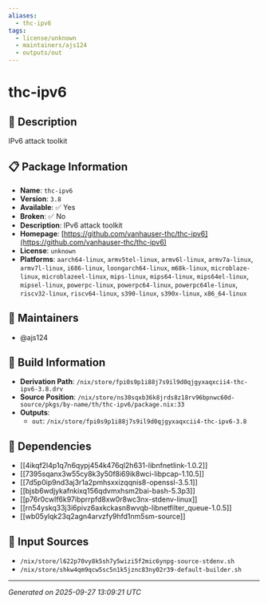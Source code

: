 ```yaml
---
aliases:
  - thc-ipv6
tags:
  - license/unknown
  - maintainers/ajs124
  - outputs/out
---
```


# thc-ipv6

## 📝 Description

IPv6 attack toolkit

## 📋 Package Information

- **Name**: `thc-ipv6`
- **Version**: `3.8`
- **Available**: ✅ Yes
- **Broken**: ✅ No
- **Description**: IPv6 attack toolkit
- **Homepage**: [https://github.com/vanhauser-thc/thc-ipv6](https://github.com/vanhauser-thc/thc-ipv6)
- **License**: `unknown`
- **Platforms**: `aarch64-linux`, `armv5tel-linux`, `armv6l-linux`, `armv7a-linux`, `armv7l-linux`, `i686-linux`, `loongarch64-linux`, `m68k-linux`, `microblaze-linux`, `microblazeel-linux`, `mips-linux`, `mips64-linux`, `mips64el-linux`, `mipsel-linux`, `powerpc-linux`, `powerpc64-linux`, `powerpc64le-linux`, `riscv32-linux`, `riscv64-linux`, `s390-linux`, `s390x-linux`, `x86_64-linux`
## 👥 Maintainers

- @ajs124


## 🔧 Build Information

- **Derivation Path**: `/nix/store/fpi0s9p1i88j7s9il9d0qjgyxaqxcii4-thc-ipv6-3.8.drv`
- **Source Position**: `/nix/store/ns30sqxb36k8jrds8z18rv96bpnwc60d-source/pkgs/by-name/th/thc-ipv6/package.nix:33`
- **Outputs**:
  - `out`:  `/nix/store/fpi0s9p1i88j7s9il9d0qjgyxaqxcii4-thc-ipv6-3.8`

## 🔗 Dependencies

- [[4ikqf2l4p1q7n6qypj454k476ql2h631-libnfnetlink-1.0.2]]
- [[7395sqanx3w55cy8k3y50f8i69ik8wci-libpcap-1.10.5]]
- [[7d5p0ip9nd3aj3r1a2pmhsxxizqqnis8-openssl-3.5.1]]
- [[bjsb6wdjykafnkixq156qdvmxhsm2bai-bash-5.3p3]]
- [[p76r0cwlf6k97ibprrpfd8xw0r8wc3nx-stdenv-linux]]
- [[rn54yskq33j3i6pivz6axkckasn8wvqb-libnetfilter_queue-1.0.5]]
- [[wb05ylqk23q2agn4arvzfy9hfd1nm5sm-source]]

## 📁 Input Sources

- `/nix/store/l622p70vy8k5sh7y5wizi5f2mic6ynpg-source-stdenv.sh`
- `/nix/store/shkw4qm9qcw5sc5n1k5jznc83ny02r39-default-builder.sh`

---
*Generated on 2025-09-27 13:09:21 UTC*
